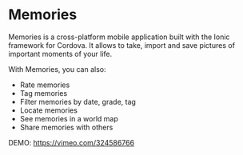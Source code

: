 # Memories

Memories is a cross-platform mobile application built with the Ionic framework for Cordova. It allows to take, import and save pictures of important moments of your life. 

With Memories, you can also:
  - Rate memories
  - Tag memories
  - Filter memories by date, grade, tag
  - Locate memories
  - See memories in a world map
  - Share memories with others

DEMO: https://vimeo.com/324586766
